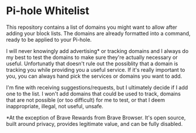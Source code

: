 # Pi-hole Whitelist
This repository contains a list of domains you might want to allow after adding your block lists.
The domains are already formatted into a command, ready to be applied to your Pi-hole.

I will never knowingly add advertising* or tracking domains and I always do my best to test the domains to make sure they're actually necessary or useful.
Unfortunatly that doesn't rule out the possiblity that a domain is tracking you while providing you a useful service. If it's really important to you, you can always hand pick the services or domains you want to add.

I'm fine with receiving suggestions/requests, but I ultimately decide if I add one to the list. I won't add domains that could be used to track, domains that are not possible (or too difficult) for me to test, or that I deem inappropriate, illegal, not useful, unsafe.

*At the exception of Brave Rewards from Brave Browser. It's open source, built around privacy, provides legitimate value, and can be fully disabled.
